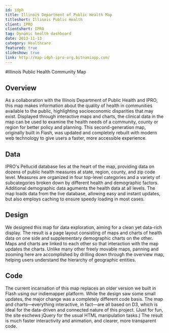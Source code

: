 ```yaml
---
id: idph
title: Illinois Department of Public Health Map
titleshort: Illinois Public Health
client: IPRO
clientshort: IPRO
tag: Dynamic health dashboard
date: 2013-11-13
category: Healthcare
featured: true
slideshow: true
link: http://map-idph-ipro-org.bitnamiapp.com/
---
```


#Illinois Public Health Community Map

## Overview
As a collaboration with the Illinois Department of Public Health and IPRO, this map makes information about the quality of health in communities available to the public, highlighting socioeconomic disparities that may exist. Displayed through interactive maps and charts, the clinical data in the map can be used to examine the health needs of a community, county or region for better policy and planning. This second-generation map, originally built in Flash, was updated and completely rebuilt with modern web technology to give users a faster, more accessible experience.

## Data
IPRO's Pellucid database lies at the heart of the map, providing data on dozens of public health measures at state, region, county, and zip code level. Measures are organized in four top-level categories and a variety of subcategories broken down by different health and demographic factors. Additional demographic data aguments the health data at all levels. The map loads data from the live database, allowing easy and instant updates, but also employs caching to ensure speedy loading in most cases.

## Design
We designed this map for data exploration, aiming for a clean yet data-rich display. The result is a page layout consisting of maps and charts of health data on one side and supplementary demographic charts on the other. Maps and charts are linked to each other so that interaction with the map updates the charts. Unlike many other freely movable maps, panning and zooming here are accomplished by drilling down through the overview map, helping users understand the hierarchy of geographic entities.

## Code
The current incarnation of this map replaces an older version we built in Flash using our indiemapper platform. While the design saw some small updates, the major change was a completely different code basis. The map and charts—everything interactive, in fact—are all based on D3, which is ideal for the data-driven and connected nature of this project. (Just for fun, the site eschews jQuery for the usual HTML manipulation tasks.) The result is much faster interactivity and animation, and clearer, more transparent code.
